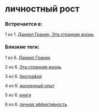 # личностный рост

### Встречается в:

1 из 1. [Даниил Гранин, Эта странная жизнь](../Книги/Прочее/Даниил%20Гранин%20-%20Эта%20странная%20жизнь.md)


### Близкие теги:

1 из 6. [Даниил Гранин](../__tags/daniil_granin.md)

2 из 6. [Эта странная жизнь](../__tags/eta_strannaya_zhizn.md)

3 из 6. [биография](../__tags/biografiya.md)

4 из 6. [жизненный опыт](../__tags/zhiznennyy_opyt.md)

5 из 6. [книги](../__tags/knigi.md)

6 из 6. [личная эффективность](../__tags/lichnaya_effektivnost.md)

